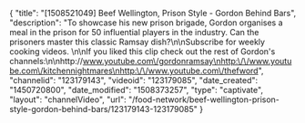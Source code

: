{
    "title": "[1508521049] Beef Wellington, Prison Style - Gordon Behind Bars",
    "description": "To showcase his new prison brigade, Gordon organises a meal in the prison for 50 influential players in the industry. Can the prisoners master this classic Ramsay dish?\n\nSubscribe for weekly cooking videos. \n\nIf you liked this clip check out the rest of Gordon's channels:\n\nhttp:\/\/www.youtube.com\/gordonramsay\nhttp:\/\/www.youtube.com\/kitchennightmares\nhttp:\/\/www.youtube.com\/thefword",
    "channelid": "123179143",
    "videoid": "123179085",
    "date_created": "1450720800",
    "date_modified": "1508373257",
    "type": "captivate",
    "layout": "channelVideo",
    "url": "\/food-network\/beef-wellington-prison-style-gordon-behind-bars\/123179143-123179085"
}